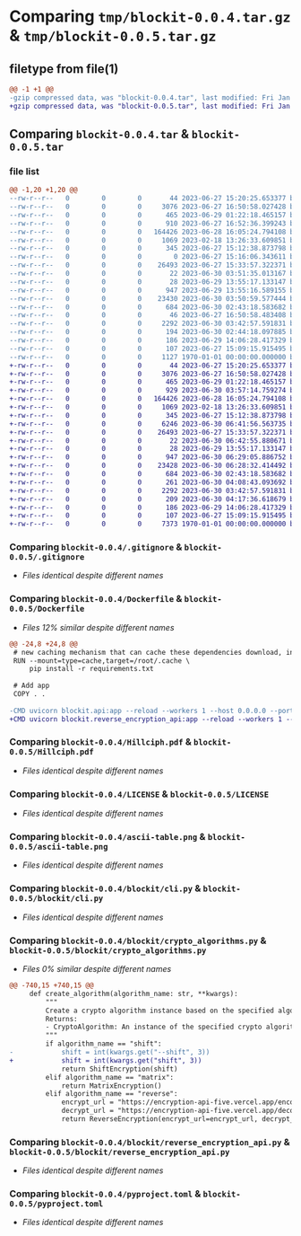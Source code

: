 # Comparing `tmp/blockit-0.0.4.tar.gz` & `tmp/blockit-0.0.5.tar.gz`

## filetype from file(1)

```diff
@@ -1 +1 @@
-gzip compressed data, was "blockit-0.0.4.tar", last modified: Fri Jan  1 00:00:00 2016, max compression
+gzip compressed data, was "blockit-0.0.5.tar", last modified: Fri Jan  1 00:00:00 2016, max compression
```

## Comparing `blockit-0.0.4.tar` & `blockit-0.0.5.tar`

### file list

```diff
@@ -1,20 +1,20 @@
--rw-r--r--   0        0        0       44 2023-06-27 15:20:25.653377 blockit-0.0.4/.dockerignore
--rw-r--r--   0        0        0     3076 2023-06-27 16:50:58.027428 blockit-0.0.4/.gitignore
--rw-r--r--   0        0        0      465 2023-06-29 01:22:18.465157 blockit-0.0.4/.pre-commit-config.yaml
--rw-r--r--   0        0        0      910 2023-06-27 16:52:36.399243 blockit-0.0.4/Dockerfile
--rw-r--r--   0        0        0   164426 2023-06-28 16:05:24.794108 blockit-0.0.4/Hillciph.pdf
--rw-r--r--   0        0        0     1069 2023-02-18 13:26:33.609851 blockit-0.0.4/LICENSE
--rw-r--r--   0        0        0      345 2023-06-27 15:12:38.873798 blockit-0.0.4/Makefile
--rw-r--r--   0        0        0        0 2023-06-27 15:16:06.343611 blockit-0.0.4/README.md
--rw-r--r--   0        0        0    26493 2023-06-27 15:33:57.322371 blockit-0.0.4/ascii-table.png
--rw-r--r--   0        0        0       22 2023-06-30 03:51:35.013167 blockit-0.0.4/blockit/__init__.py
--rw-r--r--   0        0        0       28 2023-06-29 13:55:17.133147 blockit-0.0.4/blockit/__main__.py
--rw-r--r--   0        0        0      947 2023-06-29 13:55:16.589155 blockit-0.0.4/blockit/cli.py
--rw-r--r--   0        0        0    23430 2023-06-30 03:50:59.577444 blockit-0.0.4/blockit/crypto_algorithms.py
--rw-r--r--   0        0        0      684 2023-06-30 02:43:18.583682 blockit-0.0.4/blockit/reverse_encryption_api.py
--rw-r--r--   0        0        0       46 2023-06-27 16:50:58.483408 blockit-0.0.4/docker-compose.yml
--rw-r--r--   0        0        0     2292 2023-06-30 03:42:57.591831 blockit-0.0.4/pyproject.toml
--rw-r--r--   0        0        0      194 2023-06-30 02:44:18.097885 blockit-0.0.4/requirements.txt
--rw-r--r--   0        0        0      186 2023-06-29 14:06:28.417329 blockit-0.0.4/setup.cfg
--rw-r--r--   0        0        0      107 2023-06-27 15:09:15.915495 blockit-0.0.4/test_build.py
--rw-r--r--   0        0        0     1127 1970-01-01 00:00:00.000000 blockit-0.0.4/PKG-INFO
+-rw-r--r--   0        0        0       44 2023-06-27 15:20:25.653377 blockit-0.0.5/.dockerignore
+-rw-r--r--   0        0        0     3076 2023-06-27 16:50:58.027428 blockit-0.0.5/.gitignore
+-rw-r--r--   0        0        0      465 2023-06-29 01:22:18.465157 blockit-0.0.5/.pre-commit-config.yaml
+-rw-r--r--   0        0        0      929 2023-06-30 03:57:14.759274 blockit-0.0.5/Dockerfile
+-rw-r--r--   0        0        0   164426 2023-06-28 16:05:24.794108 blockit-0.0.5/Hillciph.pdf
+-rw-r--r--   0        0        0     1069 2023-02-18 13:26:33.609851 blockit-0.0.5/LICENSE
+-rw-r--r--   0        0        0      345 2023-06-27 15:12:38.873798 blockit-0.0.5/Makefile
+-rw-r--r--   0        0        0     6246 2023-06-30 06:41:56.563735 blockit-0.0.5/README.md
+-rw-r--r--   0        0        0    26493 2023-06-27 15:33:57.322371 blockit-0.0.5/ascii-table.png
+-rw-r--r--   0        0        0       22 2023-06-30 06:42:55.880671 blockit-0.0.5/blockit/__init__.py
+-rw-r--r--   0        0        0       28 2023-06-29 13:55:17.133147 blockit-0.0.5/blockit/__main__.py
+-rw-r--r--   0        0        0      947 2023-06-30 06:29:05.886752 blockit-0.0.5/blockit/cli.py
+-rw-r--r--   0        0        0    23428 2023-06-30 06:28:32.414492 blockit-0.0.5/blockit/crypto_algorithms.py
+-rw-r--r--   0        0        0      684 2023-06-30 02:43:18.583682 blockit-0.0.5/blockit/reverse_encryption_api.py
+-rw-r--r--   0        0        0      261 2023-06-30 04:08:43.093692 blockit-0.0.5/docker-compose.yml
+-rw-r--r--   0        0        0     2292 2023-06-30 03:42:57.591831 blockit-0.0.5/pyproject.toml
+-rw-r--r--   0        0        0      209 2023-06-30 04:17:36.618679 blockit-0.0.5/requirements.txt
+-rw-r--r--   0        0        0      186 2023-06-29 14:06:28.417329 blockit-0.0.5/setup.cfg
+-rw-r--r--   0        0        0      107 2023-06-27 15:09:15.915495 blockit-0.0.5/test_build.py
+-rw-r--r--   0        0        0     7373 1970-01-01 00:00:00.000000 blockit-0.0.5/PKG-INFO
```

### Comparing `blockit-0.0.4/.gitignore` & `blockit-0.0.5/.gitignore`

 * *Files identical despite different names*

### Comparing `blockit-0.0.4/Dockerfile` & `blockit-0.0.5/Dockerfile`

 * *Files 12% similar despite different names*

```diff
@@ -24,8 +24,8 @@
 # new caching mechanism that can cache these dependencies download, instead of downloading them each time.
 RUN --mount=type=cache,target=/root/.cache \
     pip install -r requirements.txt
 
 # Add app
 COPY . .
 
-CMD uvicorn blockit.api:app --reload --workers 1 --host 0.0.0.0 --port 8000
+CMD uvicorn blockit.reverse_encryption_api:app --reload --workers 1 --host 0.0.0.0 --port 8000
```

### Comparing `blockit-0.0.4/Hillciph.pdf` & `blockit-0.0.5/Hillciph.pdf`

 * *Files identical despite different names*

### Comparing `blockit-0.0.4/LICENSE` & `blockit-0.0.5/LICENSE`

 * *Files identical despite different names*

### Comparing `blockit-0.0.4/ascii-table.png` & `blockit-0.0.5/ascii-table.png`

 * *Files identical despite different names*

### Comparing `blockit-0.0.4/blockit/cli.py` & `blockit-0.0.5/blockit/cli.py`

 * *Files identical despite different names*

### Comparing `blockit-0.0.4/blockit/crypto_algorithms.py` & `blockit-0.0.5/blockit/crypto_algorithms.py`

 * *Files 0% similar despite different names*

```diff
@@ -740,15 +740,15 @@
     def create_algorithm(algorithm_name: str, **kwargs):
         """
         Create a crypto algorithm instance based on the specified algorithm name and optional arguments.
         Returns:
         - CryptoAlgorithm: An instance of the specified crypto algorithm.
         """
         if algorithm_name == "shift":
-            shift = int(kwargs.get("--shift", 3))
+            shift = int(kwargs.get("shift", 3))
             return ShiftEncryption(shift)
         elif algorithm_name == "matrix":
             return MatrixEncryption()
         elif algorithm_name == "reverse":
             encrypt_url = "https://encryption-api-five.vercel.app/encode"
             decrypt_url = "https://encryption-api-five.vercel.app/decode"
             return ReverseEncryption(encrypt_url=encrypt_url, decrypt_url=decrypt_url)
```

### Comparing `blockit-0.0.4/blockit/reverse_encryption_api.py` & `blockit-0.0.5/blockit/reverse_encryption_api.py`

 * *Files identical despite different names*

### Comparing `blockit-0.0.4/pyproject.toml` & `blockit-0.0.5/pyproject.toml`

 * *Files identical despite different names*


